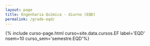 ```yaml
---
layout: page
title: Engenharia Química - diurno (EQD)
permalink: /grade-eqd/
---
```


{% include curso-page.html curso=site.data.cursos.EF label='EQD' nsem=10 curso_sem='semestre.EQD'%}